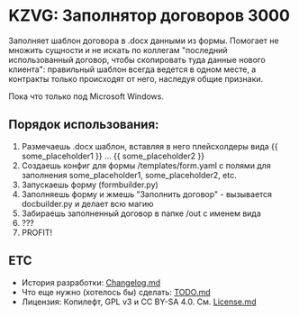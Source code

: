 # KZVG: Заполнятор договоров 3000

Заполняет шаблон договора в .docx данными из формы. Помогает не множить сущности и не искать по коллегам "последний использованный договор, чтобы скопировать туда данные нового клиента": правильный шаблон всегда ведется в одном месте, а контракты только происходят от него, наследуя общие признаки.

Пока что только под Microsoft Windows.

## Порядок использования:

1. Размечаешь .docx шаблон, вставляя в него плейсхолдеры вида {{ some_placeholder1 }} ... {{ some_placeholder2 }}
2. Создаешь конфиг для формы /templates/form.yaml с полями для заполнения some_placeholder1, some_placeholder2, etc.
3. Запускаешь форму (formbuilder.py)
4. Заполняешь форму и жмешь "Заполнить договор" - вызывается docbuilder.py и делает всю магию
5. Забираешь заполненный договор в папке /out с именем вида
6. ???
7. PROFIT!

## ETC

- История разработки: [Changelog.md](CHANGELOG.md)
- Что еще нужно (хотелось бы) сделать: [TODO.md](TODO.md)
- Лицензия: Копилефт, GPL v3 и CC BY-SA 4.0. См. [License.md](LICENCE.md)
